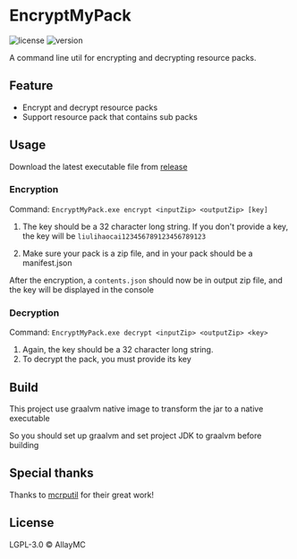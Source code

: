 # EncryptMyPack

![license](https://img.shields.io/badge/License-LGPL_3.0-blue.svg)
![version](https://img.shields.io/badge/Version-1.0.0-green.svg)

A command line util for encrypting and decrypting resource packs.

## Feature
 - Encrypt and decrypt resource packs
 - Support resource pack that contains sub packs

## Usage

Download the latest executable file from [release](https://github.com/AllayMC/EncryptMyPack/releases/latest)

### Encryption

Command: `EncryptMyPack.exe encrypt <inputZip> <outputZip> [key]`

1. The key should be a 32 character long string. If you don't provide a key, the key will be `liulihaocai123456789123456789123`

2. Make sure your pack is a zip file, and in your pack should be a manifest.json

After the encryption, a `contents.json` should now be in output zip file, and the key will be displayed in the console

### Decryption

Command: `EncryptMyPack.exe decrypt <inputZip> <outputZip> <key>`

1. Again, the key should be a 32 character long string.
2. To decrypt the pack, you must provide its key

## Build

This project use graalvm native image to transform the jar to a native executable

So you should set up graalvm and set project JDK to graalvm before building

## Special thanks

Thanks to [mcrputil](https://github.com/valaphee/mcrputil) for their great work!

## License
LGPL-3.0 © AllayMC
